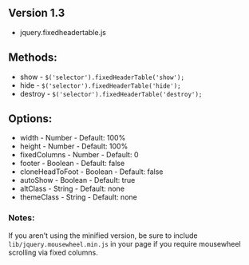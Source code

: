 ## Version 1.3
 - jquery.fixedheadertable.js
 
## Methods:

* show - `$('selector').fixedHeaderTable('show');`
* hide - `$('selector').fixedHeaderTable('hide');`
* destroy - `$('selector').fixedHeaderTable('destroy');`

## Options:

* width - Number - Default: 100%
* height - Number - Default: 100%
* fixedColumns - Number - Default: 0
* footer - Boolean - Default: false
* cloneHeadToFoot - Boolean - Default: false
* autoShow - Boolean - Default: true
* altClass - String - Default: none
* themeClass - String - Default: none

### Notes:

If you aren't using the minified version, be sure to include
`lib/jquery.mousewheel.min.js` in your page if you require mousewheel
scrolling via fixed columns.